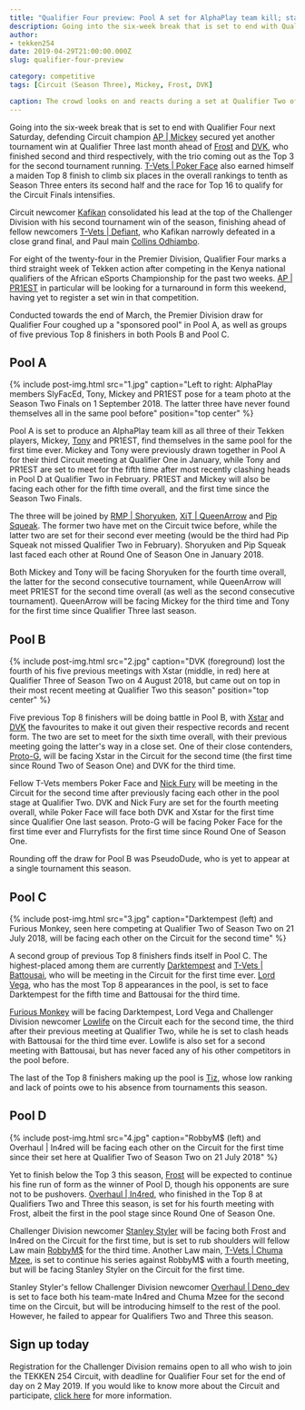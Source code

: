 ```yaml
---
title: "Qualifier Four preview: Pool A set for AlphaPlay team kill; stacked draws in Pools B and C"
description: Going into the six-week break that is set to end with Qualifier Four next Saturday, defending Circuit champion AP | Mickey secured yet another tournament win at Qualifier Three last month ahead of Frost and DVK, who finished second and third respectively.
author:
- tekken254
date: 2019-04-29T21:00:00.000Z
slug: qualifier-four-preview

category: competitive
tags: [Circuit (Season Three), Mickey, Frost, DVK]

caption: The crowd looks on and reacts during a set at Qualifier Two of the TEKKEN 254 Circuit this season on 23 February 2019
---
```

<p>Going into the six-week break that is set to end with Qualifier Four next Saturday, defending Circuit champion <a href="/circuit/tekken/profile.html?id=2907096" target="_blank">AP | Mickey</a> secured yet another tournament win at Qualifier Three last month ahead of <a href="/circuit/tekken/profile.html?id=4644523" target="_blank">Frost</a> and <a href="/circuit/tekken/profile.html?id=4092983" target="_blank">DVK</a>, who finished second and third respectively, with the trio coming out as the Top 3 for the second tournament running. <a href="/circuit/tekken/profile.html?id=4291033" target="_blank">T-Vets | Poker Face</a> also earned himself a maiden Top 8 finish to climb six places in the overall rankings to tenth as Season Three enters its second half and the race for Top 16 to qualify for the Circuit Finals intensifies.</p>
<p>Circuit newcomer <a href="/circuit/tekken/profile.html?id=9712294" target="_blank">Kafikan</a> consolidated his lead at the top of the Challenger Division with his second tournament win of the season, finishing ahead of fellow newcomers <a href="/circuit/tekken/profile.html?id=1049759" target="_blank">T-Vets | Defiant</a>, who Kafikan narrowly defeated in a close grand final, and Paul main <a href="/circuit/tekken/profile.html?id=6358951" target="_blank">Collins Odhiambo</a>.</p>
<p>For eight of the twenty-four in the Premier Division, Qualifier Four marks a third straight week of Tekken action after competing in the Kenya national qualifiers of the African eSports Championship for the past two weeks. <a href="/circuit/tekken/profile.html?id=8665351" target="_blank">AP | PR1EST</a> in particular will be looking for a turnaround in form this weekend, having yet to register a set win in that competition.</p>
<p>Conducted towards the end of March, the Premier Division draw for Qualifier Four coughed up a "sponsored pool" in Pool A, as well as groups of five previous Top 8 finishers in both Pools B and Pool C.</p>

<section>
    <h2 class="site-red uppercase">Pool A</h2>
    {% include post-img.html src="1.jpg" caption="Left to right: AlphaPlay members SlyFacEd, Tony, Mickey and PR1EST pose for a team photo at the Season Two Finals on 1 September 2018. The latter three have never found themselves all in the same pool before" position="top center" %}
    <p>Pool A is set to produce an AlphaPlay team kill as all three of their Tekken players, Mickey, <a href="/circuit/tekken/profile.html?id=2685183" target="_blank">Tony</a> and PR1EST, find themselves in the same pool for the first time ever. Mickey and Tony were previously drawn together in Pool A for their third Circuit meeting at Qualifier One in January, while Tony and PR1EST are set to meet for the fifth time after most recently clashing heads in Pool D at Qualifier Two in February. PR1EST and Mickey will also be facing each other for the fifth time overall, and the first time since the Season Two Finals.</p>
    <p>The three will be joined by <a href="/circuit/tekken/profile.html?id=1677506" target="_blank">RMP | Shoryuken</a>, <a href="/circuit/tekken/profile.html?id=4455946" target="_blank">XiT | QueenArrow</a> and <a href="/circuit/tekken/profile.html?id=5625849" target="_blank">Pip Squeak</a>. The former two have met on the Circuit twice before, while the latter two are set for their second ever meeting (would be the third had Pip Squeak not missed Qualifier Two in February). Shoryuken and Pip Squeak last faced each other at Round One of Season One in January 2018.</p>
    <p>Both Mickey and Tony will be facing Shoryuken for the fourth time overall, the latter for the second consecutive tournament, while QueenArrow will meet PR1EST for the second time overall (as well as the second consecutive tournament). QueenArrow will be facing Mickey for the third time and Tony for the first time since Qualifier Three last season.</p>
</section>

<section>
    <h2 class="site-red uppercase">Pool B</h2>
    {% include post-img.html src="2.jpg" caption="DVK (foreground) lost the fourth of his five previous meetings with Xstar (middle, in red) here at Qualifier Three of Season Two on 4 August 2018, but came out on top in their most recent meeting at Qualifier Two this season" position="top center" %}
    <p>Five previous Top 8 finishers will be doing battle in Pool B, with <a href="/circuit/tekken/profile.html?id=4183920" target="_blank">Xstar</a> and <a href="/circuit/tekken/profile.html?id=4092983" target="_blank">DVK</a> the favourites to make it out given their respective records and recent form. The two are set to meet for the sixth time overall, with their previous meeting going the latter's way in a close set. One of their close contenders, <a href="/circuit/tekken/profile.html?id=2447761" target="_blank">Proto-G</a>, will be facing Xstar in the Circuit for the second time (the first time since Round Two of Season One) and DVK for the third time.</p>
    <p>Fellow T-Vets members Poker Face and <a href="/circuit/tekken/profile.html?id=9970940" target="_blank">Nick Fury</a> will be meeting in the Circuit for the second time after previously facing each other in the pool stage at Qualifier Two. DVK and Nick Fury are set for the fourth meeting overall, while Poker Face will face both DVK and Xstar for the first time since Qualifier One last season. Proto-G will be facing Poker Face for the first time ever and Flurryfists for the first time since Round One of Season One.</p>
    <p>Rounding off the draw for Pool B was PseudoDude, who is yet to appear at a single tournament this season.</p>
</section>

<section>
    <h2 class="site-red uppercase">Pool C</h2>
    {% include post-img.html src="3.jpg" caption="Darktempest (left) and Furious Monkey, seen here competing at Qualifier Two of Season Two on 21 July 2018, will be facing each other on the Circuit for the second time" %}
    <p>A second group of previous Top 8 finishers finds itself in Pool C. The highest-placed among them are currently <a href="/circuit/tekken/profile.html?id=0749083" target="_blank">Darktempest</a> and <a href="/circuit/tekken/profile.html?id=0145831" target="_blank">T-Vets | Battousai</a>, who will be meeting in the Circuit for the first time ever. <a href="/circuit/tekken/profile.html?id=7167649" target="_blank">Lord Vega</a>, who has the most Top 8 appearances in the pool, is set to face Darktempest for the fifth time and Battousai for the third time.</p>
    <p><a href="/circuit/tekken/profile.html?id=3798058" target="_blank">Furious Monkey</a> will be facing Darktempest, Lord Vega and Challenger Division newcomer <a href="/circuit/tekken/profile.html?id=6265787" target="_blank">Lowlife</a> on the Circuit each for the second time, the third after their previous meeting at Qualifier Two, while he is set to clash heads with Battousai for the third time ever. Lowlife is also set for a second meeting with Battousai, but has never faced any of his other competitors in the pool before.</p>
    <p>The last of the Top 8 finishers making up the pool is <a href="/circuit/tekken/profile.html?id=4449622" target="_blank">Tiz</a>, whose low ranking and lack of points owe to his absence from tournaments this season.</p>
</section>

<section>
    <h2 class="site-red uppercase">Pool D</h2>
    {% include post-img.html src="4.jpg" caption="RobbyM$ (left) and Overhaul | In4red will be facing each other on the Circuit for the first time since their set here at Qualifier Two of Season Two on 21 July 2018" %}
    <p>Yet to finish below the Top 3 this season, <a href="/circuit/tekken/profile.html?id=4644523" target="_blank">Frost</a> will be expected to continue his fine run of form as the winner of Pool D, though his opponents are sure not to be pushovers. <a href="/circuit/tekken/profile.html?id=7900514" target="_blank">Overhaul | In4red</a>, who finished in the Top 8 at Qualifiers Two and Three this season, is set for his fourth meeting with Frost, albeit the first in the pool stage since Round One of Season One. </p>
    <p>Challenger Division newcomer <a href="/circuit/tekken/profile.html?id=1998890" target="_blank">Stanley Styler</a> will be facing both Frost and In4red on the Circuit for the first time, but is set to rub shoulders will fellow Law main <a href="/circuit/tekken/profile.html?id=9894033" target="_blank">RobbyM$</a> for the third time. Another Law main, <a href="/circuit/tekken/profile.html?id=4241790" target="_blank">T-Vets | Chuma Mzee</a>, is set to continue his series against RobbyM$ with a fourth meeting, but will be facing Stanley Styler on the Circuit for the first time.</p>
    <p>Stanley Styler's fellow Challenger Division newcomer <a href="/circuit/tekken/profile.html?id=2782272" target="_blank">Overhaul | Deno_dev</a> is set to face both his team-mate In4red and Chuma Mzee for the second time on the Circuit, but will be introducing himself to the rest of the pool. However, he failed to appear for Qualifiers Two and Three this season.</p>
</section>

<aside>
    <h2 class="site-red uppercase">Sign up today</h2>
    <p>Registration for the Challenger Division remains open to all who wish to join the TEKKEN 254 Circuit, with deadline for Qualifier Four set for the end of day on 2 May 2019. If you would like to know more about the Circuit and participate, <a href="/circuit" target="_blank">click here</a> for more information.</p>
</aside>